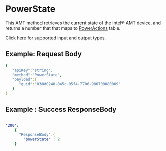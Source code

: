 # PowerState

This AMT method retrieves the current state of the Intel&reg; AMT device, and returns a number that that maps to [PowerActions](poweraction.md) table.

Click [here](types.md) for supported input and output types.

## Example: Request Body

``` yaml
{  
   "apiKey":"string",
   "method":"PowerState",
   "payload":{  
      "guid":"038d0240-045c-05f4-7706-980700080009"
   }
}
```
## Example : Success ResponseBody

``` yaml

'200':
    {
      "ResponseBody":{
		"powerState" : 2
	}

```